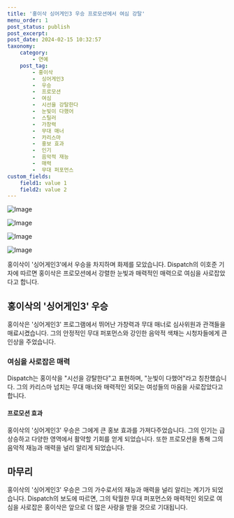 ```yaml
---
title: '홍이삭 싱어게인3 우승 프로모션에서 여심 강탈'
menu_order: 1
post_status: publish
post_excerpt: 
post_date: 2024-02-15 10:32:57
taxonomy:
    category:
        - 연예
    post_tag:
        - 홍이삭
        -  싱어게인3
        -  우승
        -  프로모션
        -  여심
        -  시선을 강탈한다
        -  눈빛이 다했어
        -  스틸러
        -  가창력
        -  무대 매너
        -  카리스마
        -  홍보 효과
        -  인기
        -  음악적 재능
        -  매력
        -  무대 퍼포먼스
custom_fields:
    field1: value 1
    field2: value 2
---
```


![Image](https://ssl.pstatic.net/mimgnews/image/433/2024/02/13/0000101448_001_20240213100601508.jpg?type=w540)

![Image](https://mimgnews.pstatic.net/image/433/2024/02/13/0000101448_002_20240213100601549.jpg?type=w540)

![Image](https://ssl.pstatic.net/mimgnews/image/433/2024/02/13/0000101448_003_20240213100601595.jpg?type=w540)

![Image](https://mimgnews.pstatic.net/image/433/2024/02/13/0000101448_004_20240213100601646.jpg?type=w540)

홍이삭이 '싱어게인3'에서 우승을 차지하며 화제를 모았습니다. Dispatch의 이호준 기자에 따르면 홍이삭은 프로모션에서 강렬한 눈빛과 매력적인 매력으로 여심을 사로잡았다고 합니다.
## 홍이삭의 '싱어게인3' 우승
홍이삭은 '싱어게인3' 프로그램에서 뛰어난 가창력과 무대 매너로 심사위원과 관객들을 매료시켰습니다. 그의 안정적인 무대 퍼포먼스와 강인한 음악적 색채는 시청자들에게 큰 인상을 주었습니다.
### 여심을 사로잡은 매력
Dispatch는 홍이삭을 "시선을 강탈한다"고 표현하며, "눈빛이 다했어"라고 칭찬했습니다. 그의 카리스마 넘치는 무대 매너와 매력적인 외모는 여성들의 마음을 사로잡았다고 합니다.
#### 프로모션 효과
홍이삭의 '싱어게인3' 우승은 그에게 큰 홍보 효과를 가져다주었습니다. 그의 인기는 급상승하고 다양한 영역에서 활약할 기회를 얻게 되었습니다. 또한 프로모션을 통해 그의 음악적 재능과 매력을 널리 알리게 되었습니다.
## 마무리
홍이삭의 '싱어게인3' 우승은 그의 가수로서의 재능과 매력을 널리 알리는 계기가 되었습니다. Dispatch의 보도에 따르면, 그의 탁월한 무대 퍼포먼스와 매력적인 외모로 여심을 사로잡은 홍이삭은 앞으로 더 많은 사랑을 받을 것으로 기대됩니다.
